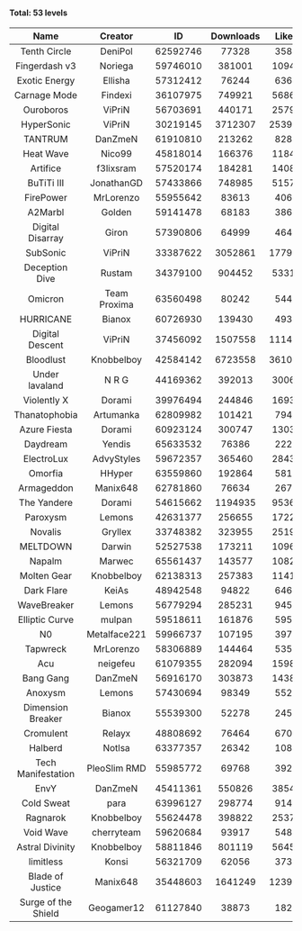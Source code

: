 #### Total: 53 levels

| Name | Creator | ID | Downloads | Likes |
|:---:|:---:|:---:|:---:|:---:|
| Tenth Circle | DeniPol | 62592746 | 77328 | 3583
| Fingerdash v3 | Noriega | 59746010 | 381001 | 10947
| Exotic Energy | Ellisha | 57312412 | 76244 | 6366
| Carnage Mode | Findexi | 36107975 | 749921 | 56862
| Ouroboros | ViPriN | 56703691 | 440171 | 25795
| HyperSonic | ViPriN | 30219145 | 3712307 | 253992
| TANTRUM | DanZmeN | 61910810 | 213262 | 8286
| Heat Wave | Nico99 | 45818014 | 166376 | 11843
| Artifice | f3lixsram | 57520174 | 184281 | 14083
| BuTiTi III | JonathanGD | 57433866 | 748985 | 51576
| FirePower | MrLorenzo | 55955642 | 83613 | 4063
| A2Marbl | Golden | 59141478 | 68183 | 3863
| Digital Disarray | Giron | 57390806 | 64999 | 4647
| SubSonic | ViPriN | 33387622 | 3052861 | 177993
| Deception Dive | Rustam | 34379100 | 904452 | 53310
| Omicron | Team Proxima | 63560498 | 80242 | 5448
| HURRICANE | Bianox | 60726930 | 139430 | 4930
| Digital Descent | ViPriN | 37456092 | 1507558 | 111480
| Bloodlust | Knobbelboy | 42584142 | 6723558 | 361065
| Under lavaland | N R G | 44169362 | 392013 | 30068
| Violently X | Dorami | 39976494 | 244846 | 16930
| Thanatophobia | Artumanka | 62809982 | 101421 | 7941
| Azure Fiesta | Dorami | 60923124 | 300747 | 13032
| Daydream | Yendis | 65633532 | 76386 | 2229
| ElectroLux | AdvyStyles | 59672357 | 365460 | 28433
| Omorfia | HHyper | 63559860 | 192864 | 5810
| Armageddon | Manix648 | 62781860 | 76634 | 2677
| The Yandere | Dorami | 54615662 | 1194935 | 95367
| Paroxysm | Lemons | 42631377 | 256655 | 17226
| Novalis | Gryllex | 33748382 | 323955 | 25193
| MELTDOWN | Darwin | 52527538 | 173211 | 10961
| Napalm | Marwec | 65561437 | 143577 | 10820
| Molten Gear | Knobbelboy | 62138313 | 257383 | 11410
| Dark Flare | KeiAs | 48942548 | 94822 | 6463
| WaveBreaker | Lemons | 56779294 | 285231 | 9456
| Elliptic Curve | mulpan | 59518611 | 161876 | 5959
| N0 | Metalface221 | 59966737 | 107195 | 3977
| Tapwreck | MrLorenzo | 58306889 | 144464 | 5355
| Acu | neigefeu | 61079355 | 282094 | 15986
| Bang Gang | DanZmeN | 56916170 | 303873 | 14388
| Anoxysm | Lemons | 57430694 | 98349 | 5529
| Dimension Breaker | Bianox | 55539300 | 52278 | 2455
| Cromulent | Relayx | 48808692 | 76464 | 6706
| Halberd | Notlsa | 63377357 | 26342 | 1084
| Tech Manifestation | PleoSlim RMD | 55985772 | 69768 | 3926
| EnvY | DanZmeN | 45411361 | 550826 | 38540
| Cold Sweat | para | 63996127 | 298774 | 9147
| Ragnarok | Knobbelboy | 55624478 | 398822 | 25375
| Void Wave | cherryteam | 59620684 | 93917 | 5485
| Astral Divinity | Knobbelboy | 58811846 | 801119 | 56450
| limitless | Konsi | 56321709 | 62056 | 3731
| Blade of Justice | Manix648 | 35448603 | 1641249 | 123917
| Surge of the Shield | Geogamer12 | 61127840 | 38873 | 1820
